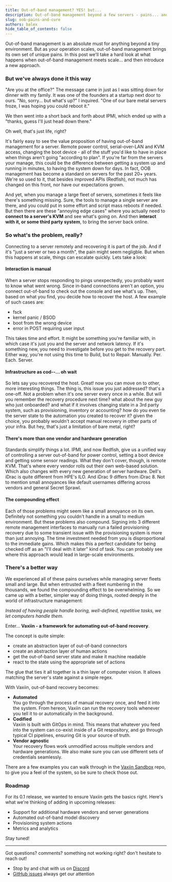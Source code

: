 ```yaml
---
title: Out-of-band management? YES! but...
description: Out-of-band management beyond a few servers - pains... and a computer-vision based cure.
slug: oob-pains-and-cure
authors: balex
hide_table_of_contents: false
---
```


Out-of-band management is an absolute must for anything beyond a tiny environment. But as your operation scales,
out-of-band management brings its own set of unique pains. In this post we'll take a hard look at what happens
when out-of-band management meets scale... and then introduce a new approach.

<!--truncate-->

### But we've always done it this way

"Are you at the office?" The message came in just as I was sitting down for dinner with my family.
It was one of the founders at a startup next door to ours. "No, sorry... but what's up?" I inquired.
"One of our bare metal servers froze, I was hoping you could reboot it."

We then went into a short back and forth about IPMI, which ended up with a "thanks, guess I'll just head down there."

Oh well, that's just life, right?

It's fairly easy to see the value proposition of having out-of-band management for a server. Remote power control,
serial-over-LAN and KVM access, changing the boot device - all of the stuff you'd like to have in place when things
aren't going "according to plan". If you're far from the servers your manage, this could be the difference between
getting a system up and running in minutes, to having the system down for days. In fact, OOB management has become
a standard on servers for the past 20+ years. We're so used to it, that besides improved APIs (Redfish), not much
has changed on this front, nor have our expectations grown.

And yet, when you manage a large fleet of servers, sometimes it feels like there's something missing. Sure, the tools
to manage a single server are there, and you could put in some effort and script mass reboots if needed. But then
there are these "annoying edge cases" where you actually need to **connect to a server's KVM** and see what's going
on. And then **interact with it, or some third party system**, to bring the server back online.

### So what's the problem, really?

Connecting to a server remotely and recovering it is part of the job. And if it's "just a server or two a month",
the pain might seem negligble. But when this happens at scale, things can escalate quickly. Lets take a look:

#### Interaction is manual
When a server stops responding to pings unexpectedly, you probably want to know what went wrong. Since in-band
connections aren't an option, you connect out-of-band to check out the console and see what's up. Then, based
on what you find, you decide how to recover the host. A few example of such cases are:
- fsck
- kernel panic / BSOD
- boot from the wrong device
- error in POST requiring user input

This takes time and effort. It might be something you're familiar with, in which case it's just you and the server
and network latency. If it's something new, you need to investigate before you get to the recovery part. Either way,
you're not using this time to Build, but to Repair. Manually. Per. Each. Server.

#### Infrastructure as cod--... oh wait
So lets say you recovered the host. Great! now you can move on to other, more interesting things. The thing is, this
issue you just addressed? that's a one-off. Not a problem when it's one server every once in a while. But will you
remember the recovery procedure next time? what about the new guy who just onboarded? and what if it involves
changing state in a 3rd party system, such as provisioning, inventory or accounting? how do you even tie the server
state to the automation you created to recover it? given the choice, you probably wouldn't accept manual recovery
in other parts of your infra. But hey, that's just a limitation of bare metal, right?

#### There's more than one vendor and hardware generation
Standards simplify things a lot. IPMI, and now Redfish, give us a unified way of controlling a server out-of-band for
power control, setting a boot device and getting some sensor readings. What they don't cover, though, is remote KVM.
That's where every vendor rolls out their own web-based solution. Which also changes with every new generation of
server hardware. Dell's iDrac is quite different from HPE's ILO. And iDrac 9 differs from iDrac 8. Not to mention
small annoyances like default usernames differing across vendors and general Secret Sprawl.

#### The compounding effect
Each of those problems might seem like a small annoyance on its own. Definitely not something you couldn't handle in
a small to medium environment. But these problems also compound. Signing into 3 different remote management interfaces
to manually run a failed provisioning recovery due to some transient issue with the provisioning system is more
than just annoying. The time investment needed from you is disproportional to the immediate gains. Which makes this a
perfect candidate for being checked off as an "I'll deal with it later" kind of task. You can probably see where this
approach would lead in large-scale environments.

### There's a better way
We experienced all of these pains ourselves while managing server fleets small and large. But when entrusted with a
fleet numbering in the thousands, we found the compounding effect to be overwhelming. So we came up with a better,
simpler way of doing things, rooted deeply in the world of infrastructure management:

*Instead of having people handle boring, well-defined, repetitive tasks, we let computers handle them.*

Enter... **Vaxiin - a framework for automating out-of-band recovery**.

The concept is quite simple:

- create an abstraction layer of out-of-band connectors
- create an abstraction layer of human actions
- get the out-of-band server state and make it machine readable
- react to the state using the appropriate set of actions

The glue that ties it all together is a thin layer of computer vision. It allows matching the server's state
against a simple regex.

With Vaxiin, out-of-band recovery becomes:
- **Automated**  
  You go through the process of manual recovery once, and feed it into the system. From hereon, Vaxiin can run the
  recovery tools whenever you tell it to or automatically in the background.
- **Codified**  
  Vaxiin is built with GitOps in mind. This means that whatever you feed into the system can co-exist inside of a
  Git respository, and go through typical CI pipelines, ensuring Git is your source of truth.
- **Vendor agnostic**  
  Your recovery flows work unmodified across multiple vendors and hardware generations. We also make sure you can
  use different sets of credentials seamlessly.

There are a few examples you can walk through in the [Vaxiin Sandbox](https://github.com/rebootoio/vaxiin-sandbox)
repo, to give you a feel of the system, so be sure to check those out.

### Roadmap
For its 0.1 release, we wanted to ensure Vaxiin gets the basics right. Here's what we're thinking of adding in
upcoming releases:
- Support for additional hardware vendors and server generations
- Automated out-of-band model discovery
- Provisioning system actions
- Metrics and analytics

Stay tuned!

---

Got questions? comments? something not working right? don't hesitate to reach out!  
- Stop by and chat with us on [Discord](https://discord.gg/aEJ6qwcCGs)  
- [GitHub issues](https://github.com/rebootoio/vaxiin-server/issues) always get our attention
